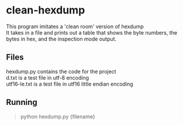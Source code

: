 # clean-hexdump
This program imitates a 'clean room' version of hexdump  
It takes in a file and prints out a table that shows the byte numbers, the bytes in hex, and the inspection mode output.  

## Files
hexdump.py contains the code for the project  
d.txt is a test file in utf-8 encoding  
utf16-le.txt is a test file in utf16 little endian encoding  

## Running
> python hexdump.py {filename}
